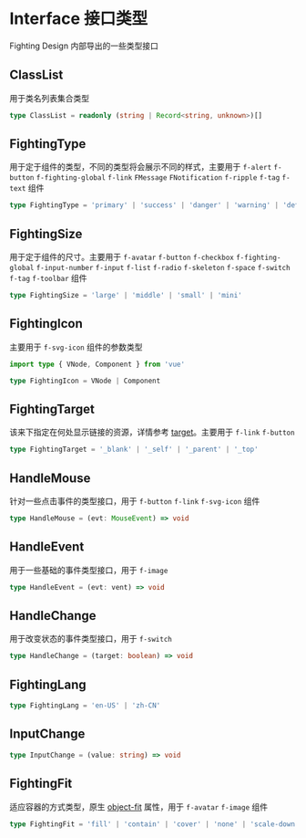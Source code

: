 # Interface 接口类型

Fighting Design 内部导出的一些类型接口

## ClassList

用于类名列表集合类型

```ts
type ClassList = readonly (string | Record<string, unknown>)[]
```

## FightingType

用于定于组件的类型，不同的类型将会展示不同的样式，主要用于 `f-alert` `f-button` `f-fighting-global` `f-link` `FMessage` `FNotification` `f-ripple` `f-tag` `f-text` 组件

```ts
type FightingType = 'primary' | 'success' | 'danger' | 'warning' | 'default' | 'info'
```

## FightingSize

用于定于组件的尺寸。主要用于 `f-avatar` `f-button` `f-checkbox` `f-fighting-global` `f-input-number` `f-input` `f-list` `f-radio` `f-skeleton` `f-space` `f-switch` `f-tag` `f-toolbar` 组件

```ts
type FightingSize = 'large' | 'middle' | 'small' | 'mini'
```

## FightingIcon

主要用于 `f-svg-icon` 组件的参数类型

```ts
import type { VNode, Component } from 'vue'

type FightingIcon = VNode | Component
```

## FightingTarget

该来下指定在何处显示链接的资源，详情参考 [target](https://developer.mozilla.org/zh-CN/docs/Web/HTML/Element/a#attr-target)。主要用于 `f-link` `f-button`

```ts
type FightingTarget = '_blank' | '_self' | '_parent' | '_top'
```

## HandleMouse

针对一些点击事件的类型接口，用于 `f-button` `f-link` `f-svg-icon` 组件

```ts
type HandleMouse = (evt: MouseEvent) => void
```

## HandleEvent

用于一些基础的事件类型接口，用于 `f-image`

```ts
type HandleEvent = (evt: vent) => void
```

## HandleChange

用于改变状态的事件类型接口，用于 `f-switch`

```ts
type HandleChange = (target: boolean) => void
```

## FightingLang

```ts
type FightingLang = 'en-US' | 'zh-CN'
```

## InputChange

```ts
type InputChange = (value: string) => void
```

## FightingFit

适应容器的方式类型，原生 [object-fit](https://developer.mozilla.org/en-US/docs/Web/CSS/object-fit#try_it) 属性，用于 `f-avatar` `f-image` 组件

```ts
type FightingFit = 'fill' | 'contain' | 'cover' | 'none' | 'scale-down'
```
